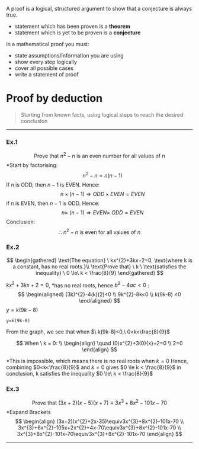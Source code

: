 A proof is a logical, structured argument to show that a conjecture is always true.
* statement which has been proven is a **theorem**
* statement which is yet to be proven is a **conjecture**

in a mathematical proof you must:
- state assumptions/information you are using
- show every step logically
- cover all possible cases
- write a statement of proof

# Proof by deduction

>Starting from known facts, using logical steps to reach the desired conclusion

---
### $\text{Ex.1}$
$$\text{Prove that} \ n^{2}-n \ \text{is an even number for all values of n}$$
*Start by factorising:
$$\quad n^{2}-n=n(n-1)$$
If $n$ is ODD, then $n-1$ is EVEN. Hence:
$$\quad n\times(n-1) \Rightarrow ODD\times EVEN = EVEN $$
if $n$ is EVEN, then $n-1$ is ODD. Hence:
$$\quad n \times\ (n-1) \Rightarrow EVEN \times\ ODD = EVEN$$
Conclusion:
$$\therefore \ n^{2}-n \ \text{is even for all values of} \ n$$
### $\text{Ex.2}$
$$
\begin{gathered}
\text{The equation} \ kx^{2}+3kx+2=0, \text{where k is a constant, has no real roots.}\\ \text{Prove that} \ k \ \text{satisfies the inequality} \ 0 \le\ k < \frac{8}{9}
\end{gathered}
$$

$kx^{2}+3kx+2=0$, *has no real roots, hence $b^{2}-4ac<0$ :
$$
\begin{aligned}
(3k)^{2}-4(k)(2)<0 \\
9k^{2}-8k<0 \\
k(9k-8) <0
\end{aligned}
$$
$y=k(9k-8)$
```desmos-graph
y=k(9k-8)
```
From the graph, we see that when $\ k(9k-8)<0,\ 0<k<\frac{8}{9}$

$$ When \ k = 0: \\
\begin{align} \quad
(0)x^{2}+3(0){x}+2=0 \\
2=0
\end{align}
$$

*This is impossible, which means there is no real roots when $k=0$
Hence, combining $0<k<\frac{8}{9}$ and $k=0$ gives $0 \le k < \frac{8}{9}$
in conclusion, k satisfies the inequality $0 \le\ k < \frac{8}{9}$

### $\text{Ex.3}$
$$\text{Prove that} \ (3x+2)(x-5)(x+7)\equiv3x^{3}+8x^{2}-101x-70$$
*Expand Brackets
$$
\begin{align}
(3x+2)(x^{2}+2x-35)\equiv3x^{3}+8x^{2}-101x-70 \\
3x^{3}+6x^{2}-105x+2x^{2}+4x-70\equiv3x^{3}+8x^{2}-101x-70 \\
3x^{3}+8x^{2}-101x-70\equiv3x^{3}+8x^{2}-101x-70
\end{align}
$$

---

